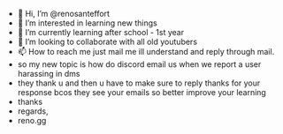 - 👋 Hi, I’m @renosanteffort
- 👀 I’m interested in learning new things 
- 🌱 I’m currently learning after school - 1st year 
- 💞️ I’m looking to collaborate with all old youtubers 
- 📫 How to reach me just mail me ill understand and reply through mail.
- so my new topic is how do discord email us when we report a user harassing in dms 
- they thank u and then u have to make sure to reply thanks for your response bcos they see your emails so better improve your learning
- thanks
- regards,
- reno.gg
<!---
renosanteffort/renosanteffort is a ✨ special ✨ repository because its `README.md` (this file) appears on your GitHub profile.
You can click the Preview link to take a look at your changes.
--->
